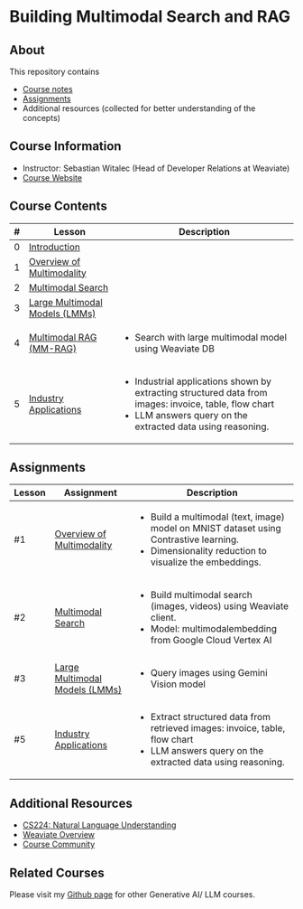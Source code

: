 # Building Multimodal Search and RAG

## About

This repository contains

- [Course notes](#course-contents)
- [Assignments](#assignments)
- Additional resources (collected for better understanding of the concepts)

## Course Information

- Instructor: Sebastian Witalec (Head of Developer Relations at Weaviate)
- [Course Website](https://www.deeplearning.ai/short-courses/building-multimodal-search-and-rag/)

## Course Contents

|#|     Lesson  |   Description   |
|-|-------------|-----------------|
|0|[Introduction](./notes/Lesson_0.md)||
|1|[Overview of Multimodality](./notes/Lesson_1.md)||
|2|[Multimodal Search](./notes/Lesson_2.md)||
|3|[Large Multimodal Models (LMMs)](./notes/Lesson_3.md)||
|4|[Multimodal RAG (MM-RAG)](./notes/Lesson_4.md)|<ul><li>Search with large multimodal model using Weaviate DB</li></ul>|
|5|[Industry Applications](./notes/Lesson_5.md)|<ul><li>Industrial applications shown by extracting structured data from images: invoice, table, flow chart</li><li>LLM answers query on the extracted data using reasoning.</li></ul>|

## Assignments

  |Lesson|         Assignment        |   Description   |
  |-------|---------------------------|-----------------|
  |#1|[Overview of Multimodality](./notes/Lesson_1.md#notebook)|<ul><li>Build a multimodal (text, image) model on MNIST dataset using Contrastive learning.</li><li>Dimensionality reduction to visualize the embeddings.</li></ul>|
  |#2|[Multimodal Search](./notes/Lesson_2.md#notebook)|<ul><li>Build multimodal search (images, videos) using Weaviate client.</li><li>Model: multimodalembedding from Google Cloud Vertex AI</li></ul>|
  |#3|[Large Multimodal Models (LMMs)](./notes/Lesson_3.md#notebook)|<ul><li>Query images using Gemini Vision model</li></ul>|
  |#5|[Industry Applications](./notes/Lesson_5.md#notebook)|<ul><li>Extract structured data from retrieved images: invoice, table, flow chart</li><li>LLM answers query on the extracted data using reasoning.</li></ul>|

## Additional Resources

- [CS224: Natural Language Understanding](https://web.stanford.edu/class/cs224u/)
- [Weaviate Overview](https://github.com/weaviate/weaviate#weaviate-)
- [Course Community](https://community.deeplearning.ai/c/short-course-q-a/building-multimodal-search-and-rags/448)

## Related Courses

Please visit my [Github page](https://kaushikacharya.github.io/courses/#generative-ai--large-language-models-llm) for other Generative AI/ LLM courses.

